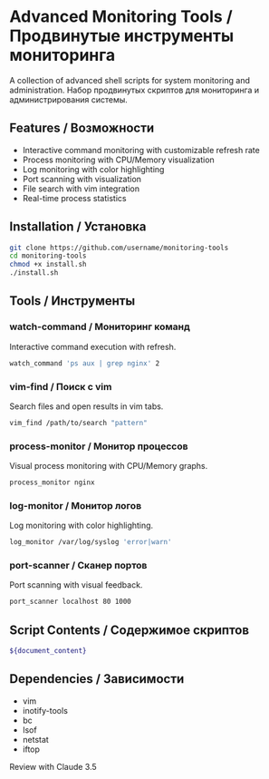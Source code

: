 # Advanced Monitoring Tools / Продвинутые инструменты мониторинга

A collection of advanced shell scripts for system monitoring and administration.
Набор продвинутых скриптов для мониторинга и администрирования системы.

## Features / Возможности

- Interactive command monitoring with customizable refresh rate
- Process monitoring with CPU/Memory visualization
- Log monitoring with color highlighting
- Port scanning with visualization
- File search with vim integration
- Real-time process statistics

## Installation / Установка

```bash
git clone https://github.com/username/monitoring-tools
cd monitoring-tools
chmod +x install.sh
./install.sh
```

## Tools / Инструменты

### watch-command / Мониторинг команд
Interactive command execution with refresh.
```bash
watch_command 'ps aux | grep nginx' 2
```

### vim-find / Поиск с vim
Search files and open results in vim tabs.
```bash
vim_find /path/to/search "pattern"
```

### process-monitor / Монитор процессов
Visual process monitoring with CPU/Memory graphs.
```bash
process_monitor nginx
```

### log-monitor / Монитор логов
Log monitoring with color highlighting.
```bash
log_monitor /var/log/syslog 'error|warn'
```

### port-scanner / Сканер портов
Port scanning with visual feedback.
```bash
port_scanner localhost 80 1000
```

## Script Contents / Содержимое скриптов

```bash
${document_content}
```

## Dependencies / Зависимости

- vim
- inotify-tools
- bc
- lsof
- netstat
- iftop

Review with Claude 3.5
